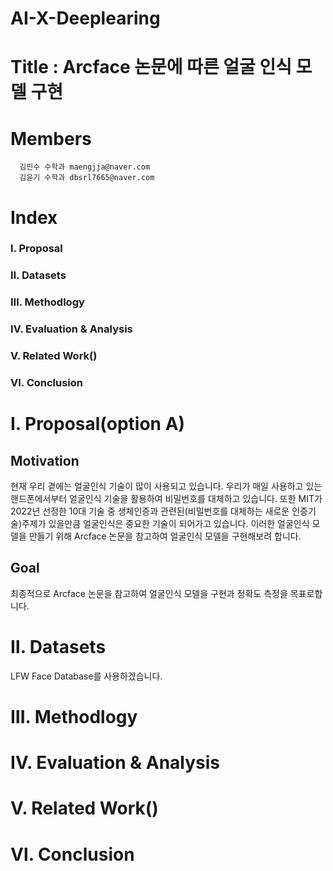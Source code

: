 # AI-X-Deeplearing

# Title : Arcface 논문에 따른 얼굴 인식 모델 구현

# Members
      김민수 수학과 maengjja@naver.com
      김윤기 수학과 dbsrl7665@naver.com
      
# Index
### Ⅰ. Proposal
### Ⅱ. Datasets
### Ⅲ. Methodlogy
### Ⅳ. Evaluation & Analysis
### Ⅴ. Related Work()
### Ⅵ. Conclusion


# Ⅰ. Proposal(option A)
## Motivation
현재 우리 곁에는 얼굴인식 기술이 많이 사용되고 있습니다. 우리가 매일 사용하고 있는 핸드폰에서부터 얼굴인식 기술을 활용하여 비밀번호를 대체하고 있습니다. 또한 MIT가 2022년 선정한 10대 기술 중 생체인증과 관련된(비밀번호를 대체하는 새로운 인증기술)주제가 있을만큼 얼굴인식은 중요한 기술이 되어가고 있습니다. 이러한 얼굴인식 모델을 만들기 위해 Arcface 논문을 참고하여 얼굴인식 모델을 구현해보려 합니다.
## Goal
최종적으로 Arcface 논문을 참고하여 얼굴인식 모델을 구현과 정확도 측정을 목표로합니다.

# Ⅱ. Datasets
LFW Face Database를 사용하겠습니다.

# Ⅲ. Methodlogy

# Ⅳ. Evaluation & Analysis
# Ⅴ. Related Work()
# Ⅵ. Conclusion
